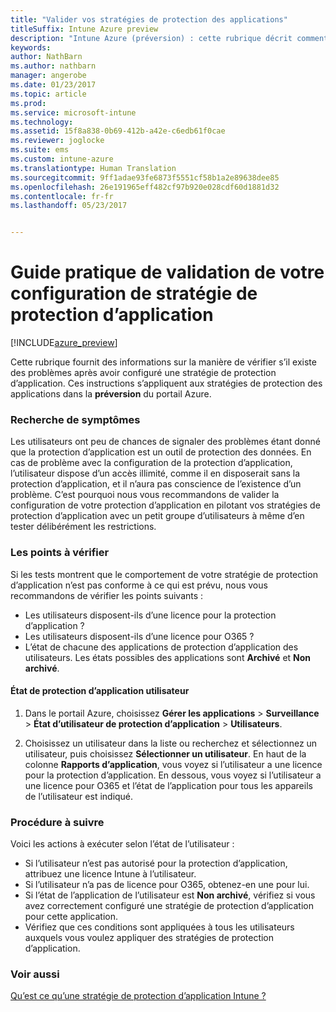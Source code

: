```yaml
---
title: "Valider vos stratégies de protection des applications"
titleSuffix: Intune Azure preview
description: "Intune Azure (préversion) : cette rubrique décrit comment tester et valider la configuration et le bon fonctionnement de votre stratégie de protection d’application."
keywords: 
author: NathBarn
ms.author: nathbarn
manager: angerobe
ms.date: 01/23/2017
ms.topic: article
ms.prod: 
ms.service: microsoft-intune
ms.technology: 
ms.assetid: 15f8a838-0b69-412b-a42e-c6edb61f0cae
ms.reviewer: joglocke
ms.suite: ems
ms.custom: intune-azure
ms.translationtype: Human Translation
ms.sourcegitcommit: 9ff1adae93fe6873f5551cf58b1a2e89638dee85
ms.openlocfilehash: 26e191965eff482cf97b920e028cdf60d1881d32
ms.contentlocale: fr-fr
ms.lasthandoff: 05/23/2017


---
```


# <a name="how-to-validate-your-app-protection-policy-setup"></a>Guide pratique de validation de votre configuration de stratégie de protection d’application

[!INCLUDE[azure_preview](./includes/azure_preview.md)]


Cette rubrique fournit des informations sur la manière de vérifier s’il existe des problèmes après avoir configuré une stratégie de protection d’application. Ces instructions s’appliquent aux stratégies de protection des applications dans la **préversion** du portail Azure.

### <a name="checking-for-symptoms"></a>Recherche de symptômes
Les utilisateurs ont peu de chances de signaler des problèmes étant donné que la protection d’application est un outil de protection des données. En cas de problème avec la configuration de la protection d’application, l’utilisateur dispose d’un accès illimité, comme il en disposerait sans la protection d’application, et il n’aura pas conscience de l’existence d’un problème. C’est pourquoi nous vous recommandons de valider la configuration de votre protection d’application en pilotant vos stratégies de protection d’application avec un petit groupe d’utilisateurs à même d’en tester délibérément les restrictions.


### <a name="what-to-check"></a>Les points à vérifier

Si les tests montrent que le comportement de votre stratégie de protection d’application n’est pas conforme à ce qui est prévu, nous vous recommandons de vérifier les points suivants :

- Les utilisateurs disposent-ils d’une licence pour la protection d’application ?
- Les utilisateurs disposent-ils d’une licence pour O365 ?
- L’état de chacune des applications de protection d’application des utilisateurs. Les états possibles des applications sont **Archivé** et **Non archivé**.

#### <a name="user-app-protection-status"></a>État de protection d’application utilisateur
1. Dans le portail Azure, choisissez **Gérer les applications** > **Surveillance** >  **État d’utilisateur de protection d’application** > **Utilisateurs**.

2. Choisissez un utilisateur dans la liste ou recherchez et sélectionnez un utilisateur, puis choisissez **Sélectionner un utilisateur**. En haut de la colonne **Rapports d’application**, vous voyez si l’utilisateur a une licence pour la protection d’application. En dessous, vous voyez si l’utilisateur a une licence pour O365 et l’état de l’application pour tous les appareils de l’utilisateur est indiqué.



### <a name="what-to-do"></a>Procédure à suivre
Voici les actions à exécuter selon l’état de l’utilisateur :

- Si l’utilisateur n’est pas autorisé pour la protection d’application, attribuez une licence Intune à l’utilisateur.
- Si l’utilisateur n’a pas de licence pour O365, obtenez-en une pour lui.
- Si l’état de l’application de l’utilisateur est **Non archivé**, vérifiez si vous avez correctement configuré une stratégie de protection d’application pour cette application.
- Vérifiez que ces conditions sont appliquées à tous les utilisateurs auxquels vous voulez appliquer des stratégies de protection d’application.

### <a name="see-also"></a>Voir aussi

[Qu’est ce qu’une stratégie de protection d’application Intune ?](app-protection-policies.md)


